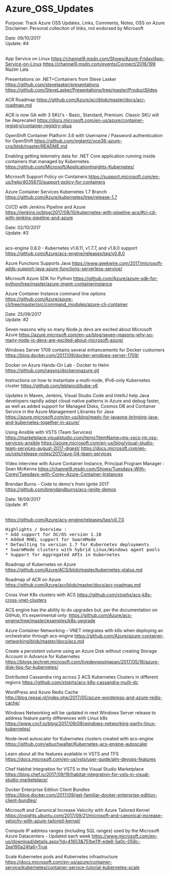 # Azure_OSS_Updates
Purpose: Track Azure OSS Updates, Links, Comments, Notes, OSS on Azure<br>
Disclaimer: Personal colleciton of links, not endorsed by Microsoft<br>

Date: 09/10/2017<br>
Update: #4<br>
<br>

App Service on Linux
https://channel9.msdn.com/Shows/Azure-Friday/App-Service-on-Linux
https://channel9.msdn.com/events/Connect/2016/199 Nazim Lala

Presentations on .NET+Containers from Steve Lasker
https://github.com/stevelasker/presentations
https://github.com/SteveLasker/Presentations/tree/master/ProductSlides

ACR Roadmap
https://github.com/Azure/acr/blob/master/docs/acr-roadmap.md

ACR is now GA with 3 SKU's - Basic, Standard, Premium.  Classic SKU will be deprecated
https://docs.microsoft.com/en-us/azure/container-registry/container-registry-skus

OpenShift Container Platform 3.6 with Username / Password authentication for OpenShift
https://github.com/mglantz/ocp36-azure-cns/blob/master/README.md

Enabling getting telemetry data for .NET Core application running inside containers that managed by Kubernetes.
https://github.com/Microsoft/ApplicationInsights-Kubernetes/

Microsoft Support Policy on Containers
https://support.microsoft.com/en-us/help/4035670/support-policy-for-containers

Azure Container Services Kubernetes 1.7 Branch
https://github.com/Azure/kubernetes/tree/release-1.7

CI/CD with Jenkins Pipeline and Azure 
https://jenkins.io/blog/2017/08/10/kubernetes-with-pipeline-acs/#ci-cd-with-jenkins-pipeline-and-azure

Date: 02/10/2017<br>
Update: #3<br>
<br>

acs-engine 0.8.0 - Kubernetes v1.6.11, v1.7.7, and v1.8.0 support
https://github.com/Azure/acs-engine/releases/tag/v0.8.0

Azure Functions Supports Java
https://www.geekwire.com/2017/microsoft-adds-support-java-azure-functions-serverless-service/

Microsoft Azure SDK for Python https://github.com/Azure/azure-sdk-for-python/tree/master/azure-mgmt-containerinstance

Azure Container Instance command line options
https://github.com/Azure/azure-cli/tree/master/src/command_modules/azure-cli-container

Date: 25/09/2017<br>
Update: #2<br>

Seven reasons why so many Node.js devs are excited about Microsoft Azure
https://azure.microsoft.com/en-us/blog/seven-reasons-why-so-many-node-js-devs-are-excited-about-microsoft-azure/

Windows Server 1709 contains several enhancements for Docker customers
https://blog.docker.com/2017/09/docker-windows-server-1709/

Docker on Azure Hands-On Lab - Docker to Helm
https://github.com/ragsns/dockeronazure.git

Instructions on how to instantiate a multi-node, IPv6-only Kubernetes cluster
https://github.com/leblancd/kube-v6

Updates in Maven, Jenkins, Visual Studio Code and IntelliJ help Java developers rapidly adopt cloud-native patterns in Azure and debug faster, as well as added support for Managed Disks, Cosmos DB and Container Service in the Azure Management Libraries for Java
https://azure.microsoft.com/en-us/blog/ready-for-javaone-bringing-java-and-kubernetes-together-in-azure/

Using Ansible with VSTS (Team Services)
https://marketplace.visualstudio.com/items?itemName=ms-vscs-rm.vss-services-ansible
https://azure.microsoft.com/en-us/blog/visual-studio-team-services-august-2017-digest/
https://docs.microsoft.com/en-us/vsts/release-notes/2017/aug-04-team-services

Video interview with Azure Container Instance, Principal Program Manager :  Sean McKenna
https://channel9.msdn.com/Shows/Tuesdays-With-Corey/Tuesdays-with-Corey-Azure-Container-Instances

Brendan Burns - Code to demo's from Ignite 2017
https://github.com/brendandburns/acs-ignite-demos

Date: 18/09/2017<br>
Update: #1<br>
<br>

https://github.com/Azure/acs-engine/releases/tag/v0.7.0<br>

<pre>
Highlights / Overview :
* Add support for DC/OS version 1.10
* Added RHEL support for SwarmMode
* Defaulting to version 1.7 for Kubernetes deployments
* SwarmMode clusters with hybrid Linux/Windows agent pools
* Support for Aggregated APIs in Kubernetes
</pre>

Roadmap of Kubernetes on Azure
https://github.com/Azure/ACS/blob/master/kubernetes-status.md

Roadmap of ACR on Azure
https://github.com/Azure/acr/blob/master/docs/acr-roadmap.md

Cross Vnet K8s clusters with ACS
https://github.com/xtophs/acs-k8s-cross-vnet-clusters

ACS engine has the ability to do upgrades but, per the documentation on GitHub, it’s experimental only:
https://github.com/Azure/acs-engine/tree/master/examples/k8s-upgrade

Azure Container Networking – VNET integrates with k8s when deploying an orchestrator through acs-engine
https://github.com/Azure/azure-container-networking/blob/master/docs/acs.md

Create a persistent volume using an Azure Disk without creating Storage Account in Advance for Kubernetes
https://blogs.technet.microsoft.com/livedevopsinjapan/2017/05/16/azure-disk-tips-for-kubernetes/

Distributed Cassandra ring across 2 ACS Kubernetes Clusters in different regions
https://github.com/xtophs/acs-k8s-cassandra-multi-dc

WordPress and Azure Redis Cache
http://blog.repsaj.nl/index.php/2017/05/azure-wordpress-and-azure-redis-cache/

Windows Networking will be updated in next Windows Server release to address feature parity differences with Linux k8s
https://www.cncf.io/blog/2017/09/08/windows-networking-parity-linux-kubernetes/

Node-level autoscaler for Kubernetes clusters created with acs-engine
https://github.com/wbuchwalter/Kubernetes-acs-engine-autoscaler

Learn about all the features available in VSTS and TFS
https://docs.microsoft.com/en-us/vsts/user-guide/alm-devops-features

Chef Habitat Integration for VSTS in the Visual Studio Marketplace
https://blog.chef.io/2017/09/19/habitat-integration-for-vsts-in-visual-studio-marketplace/

Docker Enterprise Edition Client Bundles
https://blog.docker.com/2017/09/get-familiar-docker-enterprise-edition-client-bundles/

Microsoft and Canonical Increase Velocity with Azure Tailored Kernel
https://insights.ubuntu.com/2017/09/21/microsoft-and-canonical-increase-velocity-with-azure-tailored-kernel/

Compute IP address ranges (including SQL ranges) used by the Microsoft Azure Datacenters - Updated each week
https://www.microsoft.com/en-us/download/details.aspx?id=41653&751be11f-ede8-5a0c-058c-2ee190a24fa6=True

Scale Kubernetes pods and Kubernetes infrastructure
https://docs.microsoft.com/en-us/azure/container-service/kubernetes/container-service-tutorial-kubernetes-scale
